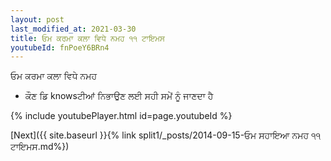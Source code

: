 ```yaml
---
layout: post
last_modified_at: 2021-03-30
title: ਓਮ ਕਰਮਾ ਕਲਾ ਵਿਧੇ ਨਮਹ ੧੧ ਟਾਇਮਸ
youtubeId: fnPoeY6BRn4
---
```

 
 
 ਓਮ ਕਰਮਾ ਕਲਾ ਵਿਧੇ ਨਮਹ  
 
 -  ਕੌਣ ਡਿ knowsਟੀਆਂ ਨਿਭਾਉਣ ਲਈ ਸਹੀ ਸਮੇਂ ਨੂੰ ਜਾਣਦਾ ਹੈ 
 
  
 
  
 
 
 
 
 
 


{% include youtubePlayer.html id=page.youtubeId %}
 
[Next]({{ site.baseurl }}{% link  split1/_posts/2014-09-15-ਓਮ ਸਹਾਇਆ ਨਮਹ ੧੧ ਟਾਇਮਸ.md%})
 
